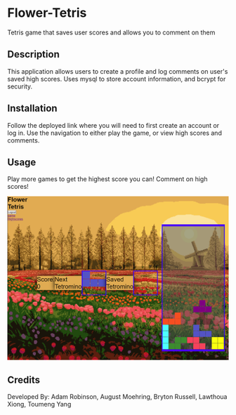 # Flower-Tetris
Tetris game that saves user scores and allows you to comment on them

## Description

This application allows users to create a profile and log comments on user's saved high scores.
Uses mysql to store account information, and bcrypt for security.


## Installation

Follow the deployed link where you will need to first create an account or log in. Use the navigation to either play the game, or view high scores and comments.


## Usage

Play more games to get the highest score you can!
Comment on high scores!

![flower-tetris](public/images/flowertetris.png)


## Credits

Developed By:
Adam Robinson, August Moehring, Bryton Russell, Lawthoua Xiong, Toumeng Yang
